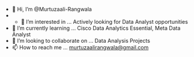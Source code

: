- 👋 Hi, I’m @Murtuzaali-Rangwala
- - 👀 I’m interested in ... Actively looking for Data Analyst opportunities 
- 🌱 I’m currently learning ... Cisco Data Analytics Essential, Meta Data Analyst
- 💞️ I’m looking to collaborate on ... Data Analysis Projects
- 📫 How to reach me ... murtuzaalirangwala@gmail.com


<!---
Murtuzaali-Rangwala/Murtuzaali-Rangwala is a ✨ special ✨ repository because its `README.md` (this file) appears on your GitHub profile.
You can click the Preview link to take a look at your changes.
--->
